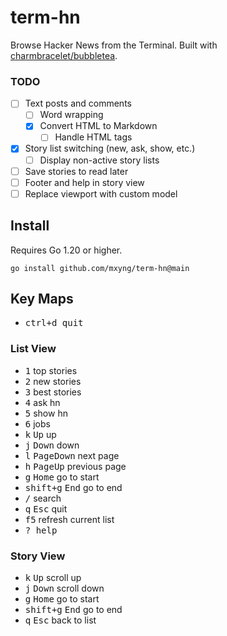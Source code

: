 # term-hn
Browse Hacker News from the Terminal. Built with [charmbracelet/bubbletea](https://github.com/charmbracelet/bubbletea).

### TODO

- [ ] Text posts and comments
  - [ ] Word wrapping
  - [x] Convert HTML to Markdown
    - [ ] Handle HTML tags
- [x] Story list switching (new, ask, show, etc.)
  - [ ] Display non-active story lists
- [ ] Save stories to read later
- [ ] Footer and help in story view
- [ ] Replace viewport with custom model

## Install

Requires Go 1.20 or higher.

```shell
go install github.com/mxyng/term-hn@main
```

## Key Maps

- <kbd>ctrl+d<kbd> quit

### List View

- <kbd>1</kbd> top stories
- <kbd>2</kbd> new stories
- <kbd>3</kbd> best stories
- <kbd>4</kbd> ask hn
- <kbd>5</kbd> show hn
- <kbd>6</kbd> jobs
- <kbd>k</kbd> <kbd>Up</kbd> up
- <kbd>j</kbd> <kbd>Down</kbd> down
- <kbd>l</kbd> <kbd>PageDown</kbd> next page
- <kbd>h</kbd> <kbd>PageUp</kbd> previous page
- <kbd>g</kbd> <kbd>Home</kbd> go to start
- <kbd>shift+g</kbd> <kbd>End</kbd> go to end
- <kbd>/</kbd> search
- <kbd>q</kbd> <kbd>Esc</kbd> quit
- <kbd>f5</kbd> refresh current list
- <kbd>?<kbd> help

### Story View

- <kbd>k</kbd> <kbd>Up</kbd> scroll up
- <kbd>j</kbd> <kbd>Down</kbd> scroll down
- <kbd>g</kbd> <kbd>Home</kbd> go to start
- <kbd>shift+g</kbd> <kbd>End</kbd> go to end
- <kbd>q</kbd> <kbd>Esc</kbd> back to list

